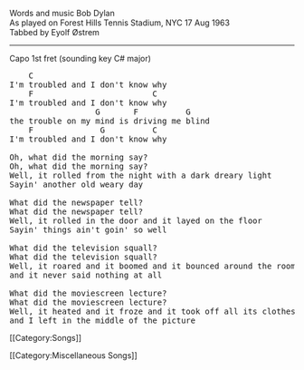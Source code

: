 Words and music Bob Dylan<br>
As played on Forest Hills Tennis Stadium, NYC 17 Aug 1963<br>
Tabbed by Eyolf Østrem<br>

----
Capo 1st fret (sounding key C# major)

<pre class="verse">
    C
I'm troubled and I don't know why
    F                         C
I'm troubled and I don't know why
                  G       F          G
the trouble on my mind is driving me blind
    F              G          C
I'm troubled and I don't know why

Oh, what did the morning say?
Oh, what did the morning say?
Well, it rolled from the night with a dark dreary light
Sayin' another old weary day

What did the newspaper tell?
What did the newspaper tell?
Well, it rolled in the door and it layed on the floor
Sayin' things ain't goin' so well

What did the television squall?
What did the television squall?
Well, it roared and it boomed and it bounced around the room
and it never said nothing at all

What did the moviescreen lecture?
What did the moviescreen lecture?
Well, it heated and it froze and it took off all its clothes
and I left in the middle of the picture
</pre>

[[Category:Songs]]

[[Category:Miscellaneous Songs]]